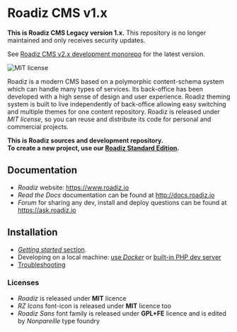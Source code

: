 # Roadiz CMS v1.x

**This is Roadiz CMS Legacy version 1.x.** This repository is no longer maintained and only receives security updates.

See [Roadiz CMS v2.x development monorepo](https://github.com/roadiz/core-bundle-dev-app) for the latest version.

![MIT license](http://img.shields.io/badge/license-MIT-brightgreen.svg)

Roadiz is a modern CMS based on a polymorphic content-schema system which can handle many types of services.
Its back-office has been developed with a high sense of design and user experience.
Roadiz theming system is built to live independently of back-office allowing easy switching
and multiple themes for one content repository.
Roadiz is released under *MIT license*, so you can reuse
and distribute its code for personal and commercial projects.

**This is Roadiz sources and development repository.    
To create a new project, use our [Roadiz Standard Edition](https://github.com/roadiz/standard-edition).**

## Documentation

* *Roadiz* website: https://www.roadiz.io
* *Read the Docs* documentation can be found at http://docs.roadiz.io
* *Forum* for sharing any dev, install and deploy questions can be found at https://ask.roadiz.io

## Installation

* [*Getting started* section](http://docs.roadiz.io/en/latest/developer/first-steps/installation.html).
* Developing on a local machine: [use *Docker*](https://docs.roadiz.io/en/latest/developer/first-steps/docker.html)
or [built-in PHP dev server](https://docs.roadiz.io/en/latest/developer/first-steps/php_server.html)
* [Troubleshooting](http://docs.roadiz.io/en/latest/developer/troubleshooting.html)

### Licenses

* *Roadiz* is released under **MIT** licence
* *RZ Icons* font-icon is released under **MIT** licence too
* *Roadiz Sans* font family is released under **GPL+FE** licence and is edited by *Nonpareille* type foundry
